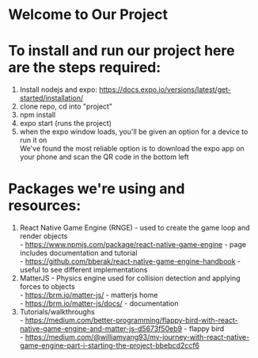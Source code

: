 # Welcome to Our Project

# To install and run our project here are the steps required:
  1. Install nodejs and expo: https://docs.expo.io/versions/latest/get-started/installation/  
  2. clone repo, cd into "project"  
  3. npm install  
  4. expo start (runs the project)  
  5. when the expo window loads, you'll be given an option for a device to run it on  
      We've found the most reliable option is to download the expo app on your phone and scan the QR code in the bottom left  
      
# Packages we're using and resources:
  1. React Native Game Engine (RNGE) - used to create the game loop and render objects  
    - https://www.npmjs.com/package/react-native-game-engine - page includes documentation and tutorial  
    - https://github.com/bberak/react-native-game-engine-handbook - useful to see different implementations  
  2. MatterJS - Physics engine used for collision detection and applying forces to objects  
    - https://brm.io/matter-js/ - matterjs home  
    - https://brm.io/matter-js/docs/ - documentation  
  3. Tutorials/walkthroughs  
    - https://medium.com/better-programming/flappy-bird-with-react-native-game-engine-and-matter-js-d5673f50eb9 - flappy bird  
    - https://medium.com/@williamyang93/my-journey-with-react-native-game-engine-part-i-starting-the-project-bbebcd2ccf6  

